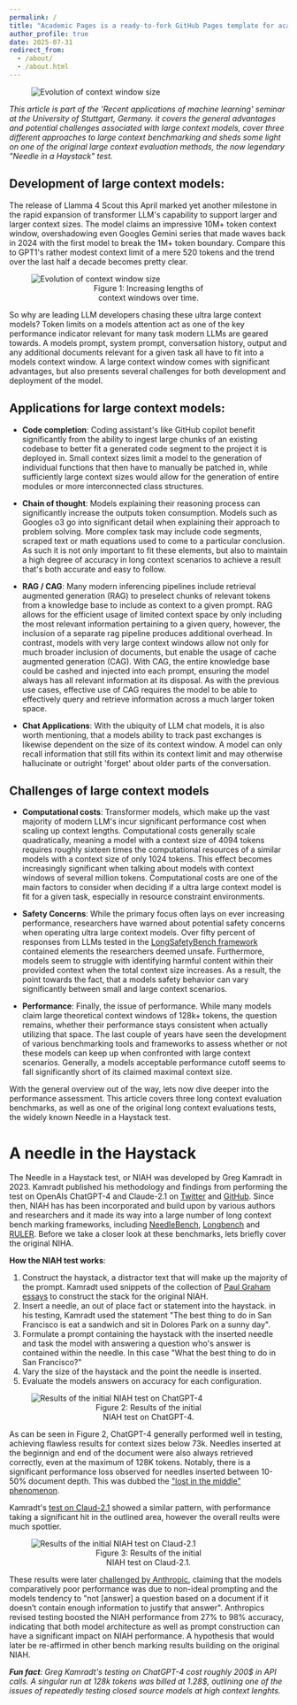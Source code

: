 ```yaml
---
permalink: /
title: "Academic Pages is a ready-to-fork GitHub Pages template for academic personal websites"
author_profile: true
date: 2025-07-31
redirect_from: 
  - /about/
  - /about.html
---
```


<figure>
    <img src="{{site.baseurl}}/images/haystack.png"
         alt="Evolution of context window size">
</figure>

*This article is part of the 'Recent applications of machine learning' seminar at the University of Stuttgart, Germany. it covers the general advantages and potential challenges associated with large context models, cover three different approaches to large context benchmarking and sheds some light on one of the original large context evaluation methods, the now legendary "Needle in a Haystack" test.*

## Development of large context models:
The release of Llamma 4 Scout this April marked yet another milestone in the rapid expansion of transformer LLM's capability to support larger and larger context sizes. The model claims an impressive 10M+ token context window, overshadowing even Googles Gemini series that made waves back in 2024 with the first model to break the 1M+ token boundary. Compare this to GPT1's rather modest context limit of a mere 520 tokens and the trend over the last half a decade becomes pretty clear.

<figure>
    <img src="{{site.baseurl}}/images/llm_context_window_evolution.png"
         alt="Evolution of context window size">
    <figcaption style="text-align: center; max-width: 50%; display: block; margin: auto; width: 50%;">Figure 1: Increasing lengths of context windows over time.</figcaption>
</figure>

So why are leading LLM developers chasing these ultra large context models? Token limits on a models attention act as one of the key performance indicator relevant for many task modern LLMs are geared towards. A models prompt, system prompt, conversation history, output and any additional documents relevant for a given task all have to fit into a models context window. A large context window comes with significant advantages, but also presents several challenges for both development and deployment of the model.

## Applications for large context models: 

- **Code completion**: 
  Coding assistant's like GitHub copilot benefit significantly from the ability to ingest large chunks of an existing codebase to better fit a generated code segment to the project it is deployed in. Small context sizes limit a model to the generation of individual functions that then have to manually be patched in, while sufficiently large context sizes would allow for the generation of entire modules or more interconnected class structures.

- **Chain of thought**:
   Models explaining their reasoning process can significantly increase the outputs token consumption. Models such as Googles o3 go into significant detail when explaining their approach to problem solving. More complex task may include code segments, scraped text or math equations used to come to a particular conclusion. As such it is not only important to fit these elements, but also to maintain a high degree of accuracy in long context scenarios to achieve a result that's both accurate and easy to follow. 

- **RAG / CAG**:
   Many modern inferencing pipelines include retrieval augmented generation (RAG) to preselect chunks of relevant tokens from a knowledge base to include as context to a given prompt. RAG allows for the efficient usage of limited context space by only including the most relevant information pertaining to a given query, however, the inclusion of a separate rag pipeline produces additional overhead. In contrast, models with very large context windows allow not only for much broader inclusion of documents, but enable the usage of cache augmented generation (CAG). With CAG, the entire knowledge base could be cashed and injected into each prompt, ensuring the model always has all relevant information at its disposal. As with the previous use cases, effective use of CAG requires the model to be able to effectively query and retrieve information across a much larger token space.

- **Chat Applications**:
   With the ubiquity of LLM chat models, it is also worth mentioning, that a models ability to track past exchanges is likewise dependent on the size of its context window. A model can only recall information that still fits within its context limit and may otherwise hallucinate or outright 'forget' about older parts of the conversation.

## Challenges of large context models
 
- **Computational costs**:
   Transformer models, which make up the vast majority of modern LLM's incur significant performance cost when scaling up context lengths. Computational costs generally scale quadratically, meaning a model with a context size of 4094 tokens requires roughly sixteen times the computational resources of a similar models with a context size of only 1024 tokens. This effect becomes increasingly significant when talking about models with context windows of several million tokens. Computational costs are one of the main factors to consider when deciding if a ultra large context model is fit for a given task, especially in resource constraint environments.

- **Safety Concerns**:
   While the primary focus often lays on ever increasing performance, researchers have warned about potential safety concerns when operating ultra large context models. Over fifty percent of responses from LLMs tested in the [LongSafetyBench framework](https://arxiv.org/html/2411.06899v1) contained elements the researchers deemed unsafe. Furthermore, models seem to struggle with identifying harmful content within their provided context when the total context size increases. As a result, the point towards the fact, that a models safety behavior can vary significantly between small and large context scenarios. 

- **Performance**:
   Finally, the issue of performance. While many models claim large theoretical context windows of 128k+ tokens, the question remains, whether their performance stays consistent when actually utilizing that space. The last couple of years have seen the development of various benchmarking tools and frameworks to assess whether or not these models can keep up when confronted with large context scenarios. Generally, a models acceptable performance cutoff seems to fall significantly short of its claimed maximal context size. 

With the general overview out of the way, lets now dive deeper into the performance assessment. This article covers three long context evaluation benchmarks, as well as one of the original long context evaluations tests, the widely known Needle in a Haystack test. 

A needle in the Haystack
======
 The Needle in a Haystack test, or NIAH was developed by Greg Kamradt in 2023. Kamradt published his methodology and findings from performing the test on OpenAIs ChatGPT-4 and Claude-2.1 on [Twitter](https://x.com/gregkamradt/status/1722386725635580292) and [GitHub](https://github.com/gkamradt/LLMTest_NeedleInAHaystack). Since then, NIAH has has been incorporated and build upon by various authors and researchers and it made its way into a large number of long context bench marking frameworks, including [NeedleBench](https://arxiv.org/abs/2407.11963), [Longbench](https://arxiv.org/abs/2308.14508) and [RULER](https://arxiv.org/abs/2404.06654). Before we take a closer look at these benchmarks, lets briefly cover the original NIHA.

**How the NIAH test works**:
1. Construct the haystack, a distractor text that will make up the majority of the prompt. Kamradt used snippets of the collection of [Paul Graham essays](https://www.paulgraham.com/articles.html) to construct the stack for the original NIAH.
2. Insert a needle, an out of place fact or statement into the haystack. in his testing, Kamradt used the statement "The best thing to do in San Francisco is eat a sandwich and sit in Dolores Park on a sunny day".
3. Formulate a prompt containing the haystack with the inserted needle and task the model with answering a question who's answer is contained within the needle. In this case "What the best thing to do in San Francisco?"
4. Vary the size of the haystack and the point the needle is inserted.
5. Evaluate the models answers on accuracy for each configuration. 

<figure>
    <img src="{{site.baseurl}}/images/NIAH_results.jpg"
         alt="Results of the initial NIAH test on ChatGPT-4">
    <figcaption style="text-align: center; max-width: 50%; display: block; margin: auto; width: 50%;">Figure 2: Results of the initial NIAH test on ChatGPT-4.</figcaption>
</figure>

As can be seen in Figure 2, ChatGPT-4 generally performed well in testing, achieving flawless results for context sizes below 73k. Needles inserted at the beginnign and end of the document were also always retrieved correctly, even at the maximum of 128K tokens. Notably, there is a significant performance loss observed for needles inserted between 10-50% document depth. This was dubbed the ["lost in the middle" phenomenon](https://arxiv.org/pdf/2307.03172).

Kamradt's [test on Claud-2.1](https://x.com/GregKamradt/status/1727018183608193393) showed a similar pattern, with performance taking a significant hit in the outlined area, however the overall reults were much spottier.

<figure>
    <img src="{{site.baseurl}}/images/Claude_2_1_testing.png"
         alt="Results of the initial NIAH test on Claud-2.1">
    <figcaption style="text-align: center; max-width: 50%; display: block; margin: auto; width: 50%;">Figure 3: Results of the initial NIAH test on Claud-2.1.</figcaption>
</figure>

These results were later [challenged by Anthropic](https://www.anthropic.com/news/claude-2-1-prompting), claiming that the models comparatively poor performance was due to non-ideal prompting and the models tendency to "not [answer] a question based on a document if it doesn’t contain enough information to justify that answer". Anthropics revised testing boosted the NIAH performance from 27% to 98% accuracy, indicating that both model architecture as well as prompt construction can have a significant impact on NIAH performance. A hypothesis that would later be re-affirmed in other bench marking results building on the original NIAH.

***Fun fact**: Greg Kamradt's testing on ChatGPT-4 cost roughly 200$ in API calls. A singular run at 128k tokens was billed at 1.28$, outlining one of the issues of repeatedly testing closed source models at high context lenghts.*